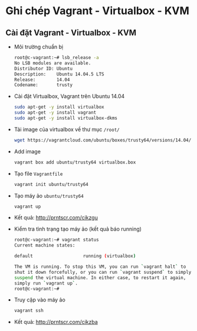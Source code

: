# Ghi chép Vagrant - Virtualbox - KVM

## Cài đặt Vagrant - Virtualbox - KVM

- Môi trường chuẩn bị

    ```sh
    root@c-vagrant:~# lsb_release -a
    No LSB modules are available.
    Distributor ID: Ubuntu
    Description:    Ubuntu 14.04.5 LTS
    Release:        14.04
    Codename:       trusty
    ```


- Cài đặt  Virtualbox, Vagrant trên Ubuntu 14.04

    ```sh
    sudo apt-get -y install virtualbox
    sudo apt-get -y install vagrant
    sudo apt-get -y install virtualbox-dkms
    ```

- Tải image của virtualbox về thư mục `/root/`

    ```sh
    wget https://vagrantcloud.com/ubuntu/boxes/trusty64/versions/14.04/providers/virtualbox.box
    ```

- Add image 

    ```sh
    vagrant box add ubuntu/trusty64 virtualbox.box
    ```

- Tạo file `Vagrantfile`

    ```sh
    vagrant init ubuntu/trusty64
    ```

- Tạo máy ảo `ubuntu/trusty64`

    ```sh
    vagrant up
    ```

- Kết quả: http://prntscr.com/cikzgu

- Kiểm tra tình trạng tạo máy ảo (kết quả báo running)

    ```sh
    root@c-vagrant:~# vagrant status
    Current machine states:

    default                   running (virtualbox)

    The VM is running. To stop this VM, you can run `vagrant halt` to
    shut it down forcefully, or you can run `vagrant suspend` to simply
    suspend the virtual machine. In either case, to restart it again,
    simply run `vagrant up`.
    root@c-vagrant:~#
    ```


- Truy cập vào máy ảo 

    ```sh
    vagrant ssh
    ```

- Kết quả: http://prntscr.com/cikzba




